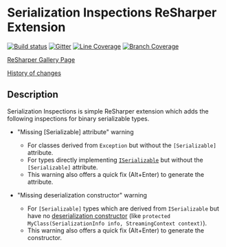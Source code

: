 # Serialization Inspections ReSharper Extension

[![Build status](https://ci.appveyor.com/api/projects/status/2s7coc39oicpr6p6/branch/master?svg=true)](https://ci.appveyor.com/project/ulrichb/serializationinspections/branch/master)
[![Gitter](https://badges.gitter.im/Join%20Chat.svg)](https://gitter.im/ulrichb/SerializationInspections?utm_source=badge&utm_medium=badge&utm_campaign=pr-badge&utm_content=badge)
[![Line Coverage](https://dl.dropbox.com/s/us3qukmj4fs1dpt/master-linecoverage.svg)](https://ci.appveyor.com/api/projects/ulrichb/serializationinspections/artifacts/Build/Output/TestCoverage.zip?branch=master)
[![Branch Coverage](https://dl.dropbox.com/s/q74g292ut1uxgxu/master-branchcoverage.svg)](https://ci.appveyor.com/api/projects/ulrichb/serializationinspections/artifacts/Build/Output/TestCoverage.zip?branch=master)

[ReSharper Gallery Page](http://resharper-plugins.jetbrains.com/packages/ReSharper.SerializationInspections/)

[History of changes](History.md)

## Description

Serialization Inspections is simple ReSharper extension which adds the following inspections for binary serializable types.

- "Missing [Serializable] attribute" warning
    + For classes derived from `Exception` but without the `[Serializable]` attribute.
    + For types directly implementing [`ISerializable`](https://msdn.microsoft.com/en-us/library/vstudio/system.runtime.serialization.iserializable.aspx) but without the `[Serializable]` attribute.
    + This warning also offers a quick fix (Alt+Enter) to generate the attribute.

- "Missing deserialization constructor" warning
    + For `[Serializable]` types which are derived from `ISerializable` but have no [deserialization constructor](https://msdn.microsoft.com/en-us/library/vstudio/ty01x675.aspx) (like `protected MyClass(SerializationInfo info, StreamingContext context)`).
    + This warning also offers a quick fix (Alt+Enter) to generate the constructor.
